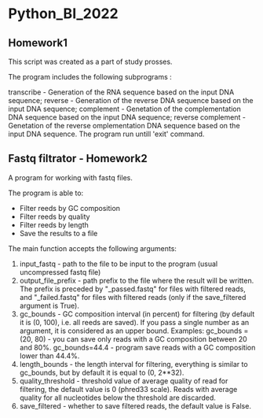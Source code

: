# Python_BI_2022
## Homework1

This script was created as a part of study prosses.

The program includes the following subprograms :

transcribe - Generation of the RNA sequence based on the input DNA sequence;
reverse - Generation of the reverse DNA sequence based on the input DNA sequence;
complement - Genetation of the complementation DNA sequence based on the input DNA sequence;
reverse complement - Genetation of the reverse omplementation DNA sequence based on the input DNA sequence.
The program run untill 'exit' command.


## Fastq filtrator - Homework2

A program for working with fastq files.

The program is able to:

* Filter reeds by GC composition
* Filter reeds by quality
* Filter reeds by length
* Save the results to a file


The main function accepts the following arguments: 

1. input_fastq - path to the file to be input to the program (usual uncompressed fastq file)
2. output_file_prefix - path prefix to the file where the result will be written. The prefix is preceded by "_passed.fastq" for files with filtered reads, and "_failed.fastq" for files with filtered reads (only if the save_filtered argument is True).
3. gc_bounds - GC composition interval (in percent) for filtering (by default it is (0, 100), i.e. all reeds are saved). If you pass a single number as an argument, it is considered as an upper bound. Examples: gc_bounds = (20, 80) - you can save only reads with a GC composition between 20 and 80%. gc_bounds=44.4 - program save reads with a GC composition lower than 44.4%.
4. length_bounds - the length interval for filtering, everything is similar to gc_bounds, but by default it is equal to (0, 2**32).
5. quality_threshold - threshold value of average quality of read for filtering, the default value is 0 (phred33 scale). Reads with average quality for all nucleotides below the threshold are discarded.
6. save_filtered - whether to save filtered reads, the default value is False. 
